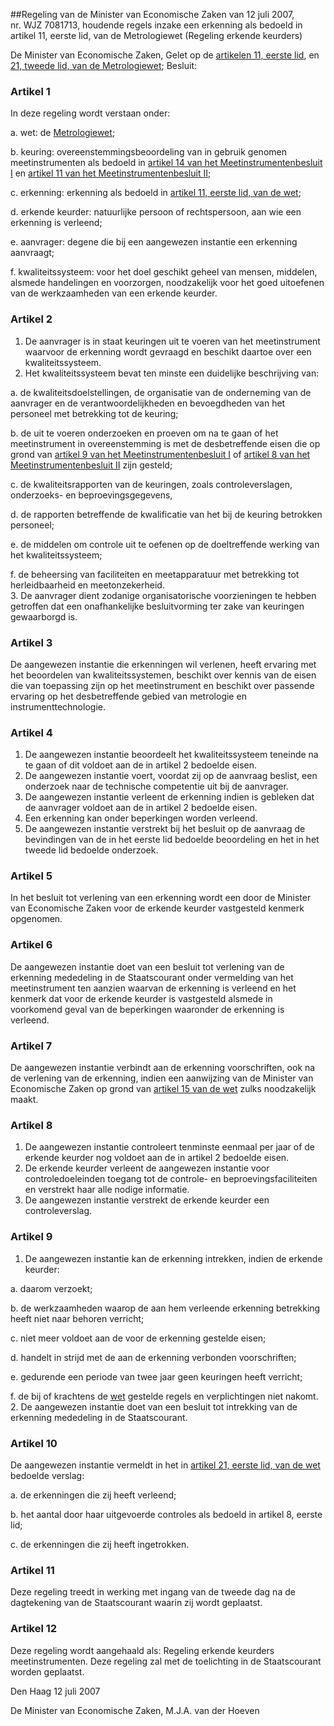 <meta http-equiv='Content-Type' content='text/html; charset=utf-8' />

##Regeling van de Minister van Economische Zaken van 12 juli 2007, nr. WJZ 7081713, houdende regels inzake een erkenning als bedoeld in artikel 11, eerste lid, van de Metrologiewet (Regeling erkende keurders)

De Minister van Economische Zaken, 
Gelet op de [artikelen 11, eerste lid](../../../../../../wet/metrologiewet/BWBR0019517/README.md), en [21, tweede lid, van de Metrologiewet](../../../../../../wet/metrologiewet/BWBR0019517/README.md);
Besluit:    

### Artikel  1  

In deze regeling wordt verstaan onder: 

a. wet: de [Metrologiewet](../../../../../../wet/metrologiewet/BWBR0019517/README.md);  

b. keuring: overeenstemmingsbeoordeling van in gebruik genomen meetinstrumenten als bedoeld in [artikel 14 van het Meetinstrumentenbesluit I](../../../../../../AMvB/meetinstrumentenbesluit/i/BWBR0019897/README.md) en [artikel 11 van het Meetinstrumentenbesluit II](../../../../../../AMvB/meetinstrumentenbesluit/ii/BWBR0020554/README.md);  

c. erkenning: erkenning als bedoeld in [artikel 11, eerste lid, van de wet](../../../../../../wet/metrologiewet/BWBR0019517/README.md);  

d. erkende keurder: natuurlijke persoon of rechtspersoon, aan wie een erkenning is verleend;  

e. aanvrager: degene die bij een aangewezen instantie een erkenning aanvraagt;  

f. kwaliteitssysteem: voor het doel geschikt geheel van mensen, middelen, alsmede handelingen en voorzorgen, noodzakelijk voor het goed uitoefenen van de werkzaamheden van een erkende keurder.   

### Artikel  2  

1.  De aanvrager is in staat keuringen uit te voeren van het meetinstrument waarvoor de erkenning wordt gevraagd en beschikt daartoe over een kwaliteitssysteem.   
2.  Het kwaliteitssysteem bevat ten minste een duidelijke beschrijving van: 

a. de kwaliteitsdoelstellingen, de organisatie van de onderneming van de aanvrager en de verantwoordelijkheden en bevoegdheden van het personeel met betrekking tot de keuring;  

b. de uit te voeren onderzoeken en proeven om na te gaan of het meetinstrument in overeenstemming is met de desbetreffende eisen die op grond van [artikel 9 van het Meetinstrumentenbesluit I](../../../../../../AMvB/meetinstrumentenbesluit/i/BWBR0019897/README.md) of [artikel 8 van het Meetinstrumentenbesluit II](../../../../../../AMvB/meetinstrumentenbesluit/ii/BWBR0020554/README.md) zijn gesteld;  

c. de kwaliteitsrapporten van de keuringen, zoals controleverslagen, onderzoeks- en beproevingsgegevens,  

d. de rapporten betreffende de kwalificatie van het bij de keuring betrokken personeel;  

e. de middelen om controle uit te oefenen op de doeltreffende werking van het kwaliteitssysteem;  

f. de beheersing van faciliteiten en meetapparatuur met betrekking tot herleidbaarheid en meetonzekerheid.     
3.  De aanvrager dient zodanige organisatorische voorzieningen te hebben getroffen dat een onafhankelijke besluitvorming ter zake van keuringen gewaarborgd is.  

### Artikel  3  

De aangewezen instantie die erkenningen wil verlenen, heeft ervaring met het beoordelen van kwaliteitssystemen, beschikt over kennis van de eisen die van toepassing zijn op het meetinstrument en beschikt over passende ervaring op het desbetreffende gebied van metrologie en instrumenttechnologie. 

### Artikel  4  

1.  De aangewezen instantie beoordeelt het kwaliteitssysteem teneinde na te gaan of dit voldoet aan de in artikel 2 bedoelde eisen.   
2.  De aangewezen instantie voert, voordat zij op de aanvraag beslist, een onderzoek naar de technische competentie uit bij de aanvrager.   
3.  De aangewezen instantie verleent de erkenning indien is gebleken dat de aanvrager voldoet aan de in artikel 2 bedoelde eisen.   
4.  Een erkenning kan onder beperkingen worden verleend.   
5.  De aangewezen instantie verstrekt bij het besluit op de aanvraag de bevindingen van de in het eerste lid bedoelde beoordeling en het in het tweede lid bedoelde onderzoek.  

### Artikel  5  

In het besluit tot verlening van een erkenning wordt een door de Minister van Economische Zaken voor de erkende keurder vastgesteld kenmerk opgenomen. 

### Artikel  6  

De aangewezen instantie doet van een besluit tot verlening van de erkenning mededeling in de Staatscourant onder vermelding van het meetinstrument ten aanzien waarvan de erkenning is verleend en het kenmerk dat voor de erkende keurder is vastgesteld alsmede in voorkomend geval van de beperkingen waaronder de erkenning is verleend. 

### Artikel  7  

De aangewezen instantie verbindt aan de erkenning voorschriften, ook na de verlening van de erkenning, indien een aanwijzing van de Minister van Economische Zaken op grond van [artikel 15 van de wet](../../../../../../wet/metrologiewet/BWBR0019517/README.md) zulks noodzakelijk maakt. 

### Artikel  8  

1.  De aangewezen instantie controleert tenminste eenmaal per jaar of de erkende keurder nog voldoet aan de in artikel 2 bedoelde eisen.   
2.  De erkende keurder verleent de aangewezen instantie voor controledoeleinden toegang tot de controle- en beproevingsfaciliteiten en verstrekt haar alle nodige informatie.   
3.  De aangewezen instantie verstrekt de erkende keurder een controleverslag.  

### Artikel  9  

1.  De aangewezen instantie kan de erkenning intrekken, indien de erkende keurder: 

a. daarom verzoekt;  

b. de werkzaamheden waarop de aan hem verleende erkenning betrekking heeft niet naar behoren verricht;  

c. niet meer voldoet aan de voor de erkenning gestelde eisen;  

d. handelt in strijd met de aan de erkenning verbonden voorschriften;  

e. gedurende een periode van twee jaar geen keuringen heeft verricht;  

f. de bij of krachtens de [wet](../../../../../../wet/metrologiewet/BWBR0019517/README.md) gestelde regels en verplichtingen niet nakomt.     
2.  De aangewezen instantie doet van een besluit tot intrekking van de erkenning mededeling in de Staatscourant.  

### Artikel  10  

De aangewezen instantie vermeldt in het in [artikel 21, eerste lid, van de wet](../../../../../../wet/metrologiewet/BWBR0019517/README.md) bedoelde verslag: 

a. de erkenningen die zij heeft verleend;  

b. het aantal door haar uitgevoerde controles als bedoeld in artikel 8, eerste lid;  

c. de erkenningen die zij heeft ingetrokken.   

### Artikel  11  

Deze regeling treedt in werking met ingang van de tweede dag na de dagtekening van de Staatscourant waarin zij wordt geplaatst. 

### Artikel  12  

Deze regeling wordt aangehaald als: Regeling erkende keurders meetinstrumenten. 
Deze regeling zal met de toelichting in de Staatscourant worden geplaatst.   

Den Haag 
12 juli 2007   

De 
Minister van Economische Zaken, 
M.J.A. van der  Hoeven     
